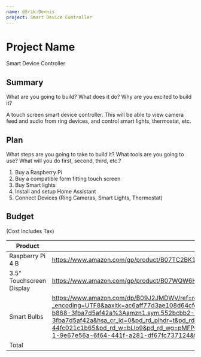 ```yaml
---
name: @Erik-Dennis
project: Smart Device Controller
---
```


# Project Name

Smart Device Controller

## Summary

What are you going to build? What does it do? Why are you excited to build it?

A touch screen smart device controller. This will be able to view camera feed and audio from ring devices, and control smart lights, thermostat, etc.


## Plan

What steps are you going to take to build it? What tools are you going to use? What will you do first, second, third, etc.?

1. Buy a Raspberry Pi
2. Buy a compatible form fitting touch screen
3. Buy Smart lights
4. Install and setup Home Assistant
5. Connect Devices (Ring Cameras, Smart Lights, Thermostat)


## Budget
(Cost Includes Tax)

| Product         | Supplier/Link                         | Cost   |
| --------------- | ------------------------------------- | ------ |
| Raspberry Pi 4 B| https://www.amazon.com/gp/product/B07TC2BK1X/ref=ewc_pr_img_1?smid=AN9XFB4R34UOI&psc=1 | $185.56 |
| 3.5" Touchscreen Display | https://www.amazon.com/gp/product/B07WQW6H9S/ref=ewc_pr_img_2?smid=AD7LID9K1N4N9&psc=1 | $40.82 |
| Smart Bulbs | https://www.amazon.com/dp/B09J2JMDWV/ref=redir_mobile_desktop?_encoding=UTF8&aaxitk=ac6aff77d3ae108d64cfc17ea3adb68e&content-id=amzn1.sym.552bcbb2-81a1-4e8b-b868-3fba7d5af42a%3Aamzn1.sym.552bcbb2-81a1-4e8b-b868-3fba7d5af42a&hsa_cr_id=0&pd_rd_plhdr=t&pd_rd_r=ff443208-9d84-4836-9850-44fc021c1b65&pd_rd_w=bLlo9&pd_rd_wg=pMFPc&qid=1671695911&ref_=sbx_be_s_sparkle_lsi4d_asin_0_img&sr=1-1-9e67e56a-6f64-441f-a281-df67fc737124&th=1| $23.02 |
| Total           |                                       | $249.43 |
